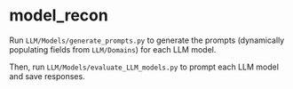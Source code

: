 # model_recon

Run `LLM/Models/generate_prompts.py` to generate the prompts (dynamically populating fields from `LLM/Domains`) for each LLM model. 

Then, run `LLM/Models/evaluate_LLM_models.py` to prompt each LLM model and save responses.